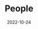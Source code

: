 ---
title: People
date: 2022-10-24

type: landing

sections:
  - block: people
    content:
      title: Meet the Lab
      # Choose which groups/teams of users to display.
      #   Edit `user_groups` in each user's profile to add them to one or more of these groups.
      user_groups:
          - Principal Investigators
          - Grad Students
          - Post-docs
          - Alumni
      sort_by: Params.last_name
      sort_ascending: true
    design:
      show_interests: false
      show_role: true
      show_social: true
      
  - block: markdown
    content:
      title: Undergraduate Researchers
      text:

Martha Barta (2021 - 2023): independent research project
Elizabeth Moe (2022): Chase-Noland fellow
Hannah Cave (2022): field technician
Noah Sticha (2022): field technician
Aria Klumb (2022): field technician
Mackenzie Petty (2022): field technician

---